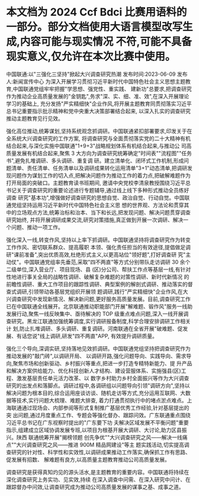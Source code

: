 # 本文档为 2024 Ccf Bdci 比赛用语料的一部分。部分文档使用大语言模型改写生成,内容可能与现实情况 不符,可能不具备现实意义,仅允许在本次比赛中使用。

中国联通:以"三强化三坚持"掀起大兴调查研究热潮 发布时间:2023-06-09 发布人:新闻宣传中心 为深入开展学习贯彻习近平新时代中国特色社会主义思想主题教育,中国联通党组牢牢把握"学思想、强党性、重实践、
建新功"总要求,把调查研究作为推动企业高质量发展的"金钥匙",务求"深、实、细、准、效",在深入开展理论学习的基础上, 充分发扬"严实精细快"企业作风,将开展主题教育同贯彻落实习近平总书记重要指示批示精神和党中央重大决策部署结合起来, 以深入扎实的调查研究推动主题教育见行见效。

强化高位推动,统筹谋划,坚持系统观念抓调研。中国联通紧扣部署要求,印发关于在全系统大兴调查研究的工作方案, 将调查研究与全面贯彻落实党的二十大精神有机结合起来,与深化实施中国联通"1+9+3"战略规划体系有机结合起来,与推动公 司高质量发展有机结合起来,聚焦 3 大方向为调查研究统筹确定"时间表""流程图""任务书",避免扎堆调研、多头调研、重复调 研。建立清单化、闭环式工作机制,形成问题清单、责任清单、任务清单以及调研成果转化运用清单"3+1"动态清单,把调研发 现问题作为谋划工作的切入点,把解决问题作为推动工作的着力点,把破解难题作为打开局面的突破口。主题教育读书班期间, 邀请中央党校李清泉教授围绕习近平总书记关于调查研究的重要论述进行专题辅导,通过线上线下多种形式推动全员练好调查 研究"基本功",增强做好调查研究的思想自觉、政治自觉、行动自觉。中国联通党组坚持运用习近平新时代中国特色社会主义思 想的世界观、方法论和贯穿其中的立场观点方法,统筹治标和治本、当下和长远,把发现问题、解决问题贯穿调查研究始终, 并将开展调研成果交流,研究对策措施,真正做到开展一次调研、解决一个问题、推动一项工作。

强化深入一线,转变作风,坚持以上率下抓调研。中国联通坚持将调查研究作为转变工作作风、密切联系群众、提高履职 本领、强化责任担当的有效途径,提倡做足调研"课前准备",突出优质高效,杜绝形式主义,以更高站位"领好题",打好调查研 究"主动仗"。中国联通党组率先垂范,采取"四不两直"等方式分别带队走访调研 30 余个二级单位,深入营业厅、项目现场、县
(区)分公司、帮扶工作点等基层一线,有针对性地进行事关全局的战略性调研、破解复杂难题的对策性调研、新时代新情况 的前瞻性调研、重大工作项目的跟踪性调研、典型案例的解剖式调研、推动落实的督查式调研,引领带动各基层党组织开展领 题调研,践行"严实精细快"企业作风,在大兴调查研究中发现新情况、解决新问题,更好服务高质量发展。目前,调查研究工作 已在中国联通全线展开。北京联通推动职能部门开展"解难题、锻作风"服务一线助发展行动,聚焦一线反映集中、亟待解决的 TOP 级重点难点问题,深入一线开展调查研究。黑龙江联通加强统筹调度,实行调研报备制度,科学合理安排调研工作相关计 划,防止扎堆调研、多头调研、重复调研。河南联通在全省开展"破难题、促发展、有话您说"线上调研,研发"四不两直"APP,
有效提升调研质量。

强化三个导向,深调实研,坚持落地见效抓调研。中国联通党组坚持把调查研究作为推动发展的"敲门砖",以调研开局、
以调研开路,强化问题导向、实践导向、需求导向,聚焦市场和创新驱动、乡村振兴等重点,把进一步打造专精特新能力、提 升产品和解决方案供给能力、优化科技创新人才结构、建设营服体系、实施强县(区)工程、激发基层责任单元活力改革、以 数字乡村助力乡村全面振兴等作为大兴调查研究的出发点和落脚点。调研过程中,各调研组以问题导向引领"调研方向",坚持以 解决问题为根本目的,综合运用座谈访谈、随机走访等方式,充分运用互联网、大数据等技术,实行问题大梳理、难题大排查, 着力打通贯彻执行中的堵点淤点难点。上海联通通过现场会、内部参阅等形式复制推广基层优秀工作经验,针对基层提出的突 出问题,通过月度重点工作、专题会等强化督办、跟踪问效。广东联通重点围绕习近平总书记在广东视察时提出的"广东要下功 夫解决区域发展不平衡问题"重要指示,组建成立区域协调发展专班,以项目为根基开展大调研、大讨论,助力区县振兴。陕西 联通统筹开展"揭榜领题 创先争优""大兴调查研究之风——解决一线痛点""大兴调查研究之风——推进 900M 精品网建设"等主 题实践活动,切实提高调查研究的针对性、科学性和实效性,以调研成果推动工作落实,确保抓工作有思路、促发展有招数、 解难题有良方,以高质量主题教育推动公司高质量发展。

调查研究是获得真知灼见的源头活水,是主题教育的重要内容。中国联通将持续在深化调查研究上务实功、见实效,持续 在深入调查中问需、在深入研究中问计、在跟踪督办中问效,让调查研究成为推动公司高质量发展的谋事之基、成事之道。